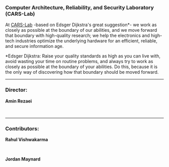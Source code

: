 ### Computer Architecture, Reliability, and Security Laboratory (CARS-Lab)

At [CARS-Lab](http://aminrezaei.com/en/cars-lab) -based on Edsger Dijkstra's great suggestion*- we work as closely as possible at the boundary of our abilities, and we move forward that boundary with high-quality research; we help the electronics and high-tech industries optimize the underlying hardware for an efficient, reliable, and secure information age.

*Edsger Dijkstra: Raise your quality standards as high as you can live with, avoid wasting your time on routine problems, and always try to work as closely as possible at the boundary of your abilities. Do this, because it is the only way of discovering how that boundary should be moved forward.

-----

### Director: 

**Amin Rezaei**

<a href="https://www.linkedin.com/in/amin-rezaei" target="_blank"><img src="https://img.shields.io/badge/LinkedIn-0077B5?style=for-the-badge&logo=linkedin&logoColor=white" alt=""/></a> <a href="https://github.com/cars-lab-repo" target="_blank"><img src="https://img.shields.io/badge/GitHub-100000?style=for-the-badge&logo=github&logoColor=white" alt=""/></a>

-----

### Contributors:

**Rahul Vishwakarma** 

<a href="https://www.linkedin.com/in/rahulvishwakarma" target="_blank"><img src="https://img.shields.io/badge/LinkedIn-0077B5?style=for-the-badge&logo=linkedin&logoColor=white" alt=""/></a> <a href="https://github.com/rahvis" target="_blank"><img src="https://img.shields.io/badge/GitHub-100000?style=for-the-badge&logo=github&logoColor=white" alt=""/></a>

**Jordan Maynard** 

<a href="https://www.linkedin.com/in/jordan-maynard-26761a202" target="_blank"><img src="https://img.shields.io/badge/LinkedIn-0077B5?style=for-the-badge&logo=linkedin&logoColor=white" alt=""/></a> <a href="https://github.com/j0rban" target="_blank"><img src="https://img.shields.io/badge/GitHub-100000?style=for-the-badge&logo=github&logoColor=white" alt=""/></a>

<!--
**cars-lab-repo/cars-lab-repo** is a ✨ _special_ ✨ repository because its `README.md` (this file) appears on your GitHub profile.

Here are some ideas to get you started:

- 🔭 I’m currently working on ...
- 🌱 I’m currently learning ...
- 👯 I’m looking to collaborate on ...
- 🤔 I’m looking for help with ...
- 💬 Ask me about ...
- 📫 How to reach me: ...
- 😄 Pronouns: ...
- ⚡ Fun fact: ...
-->
